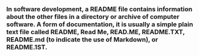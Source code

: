 ### In software development, a README file contains information about the other files in a directory or archive of computer software. A form of documentation, it is usually a simple plain text file called README, Read Me, READ.ME, README.TXT, README.md (to indicate the use of Markdown), or README.1ST.
